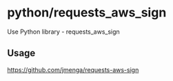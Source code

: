 # python/requests_aws_sign
Use Python library - requests_aws_sign

## Usage
https://github.com/jmenga/requests-aws-sign

